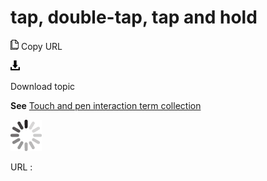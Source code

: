 # tap, double-tap, tap and hold

![Copy URL](media/tap-double-tap-tap-and-hold/Copy.png)
Copy URL

![Download](media/tap-double-tap-tap-and-hold/Download.png)

Download topic

**See** [Touch and pen interaction term collection](https://worldready.cloudapp.net/Styleguide/Read?id=2700&topicid=29032)

![In progress](media/tap-double-tap-tap-and-hold/activity-large.gif)

URL :
